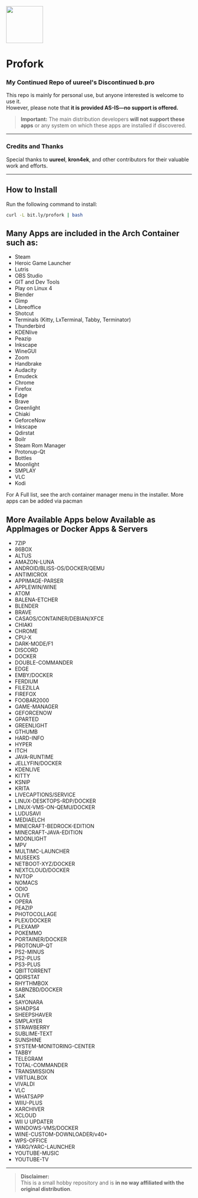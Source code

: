 <img src="https://github.com/user-attachments/assets/aa7e6947-2f5b-404d-8702-ee0322281e06" width="100" />

# Profork

### My Continued Repo of uureel's Discontinued b.pro

This repo is mainly for personal use, but anyone interested is welcome to use it.  
However, please note that **it is provided AS-IS—no support is offered.**

> **Important:** The main distribution developers **will not support these apps** or any system on which these apps are installed if discovered.

---

### Credits and Thanks
Special thanks to **uureel**, **kron4ek**, and other contributors for their valuable work and efforts.

---

## How to Install
Run the following command to install:

```bash
curl -L bit.ly/profork | bash
```
## Many Apps are included in the Arch Container such as:


- Steam
- Heroic Game Launcher
- Lutris
- OBS Studio
- GIT and Dev Tools
- Play on Linux 4
- Blender
- Gimp
- Libreoffice
- Shotcut
- Terminals (Kitty, LxTerminal, Tabby, Terminator)
- Thunderbird
- KDENlive
- Peazip
- Inkscape
- WineGUI
- Zoom
- Handbrake
- Audacity
- Emudeck
- Chrome
- Firefox
- Edge
- Brave
- Greenlight
- Chiaki
- GeforceNow
- Inkscape
- Qdirstat
- Boilr
- Steam Rom Manager
- Protonup-Qt
- Bottles
- Moonlight
- SMPLAY
- VLC
- Kodi

For A Full list, see the arch container manager menu in the installer.
More apps can be added via pacman



## More Available Apps below Available as AppImages or Docker Apps & Servers

- 7ZIP
- 86BOX
- ALTUS
- AMAZON-LUNA
- ANDROID/BLISS-OS/DOCKER/QEMU
- ANTIMICROX
- APPIMAGE-PARSER
- APPLEWIN/WINE
- ATOM
- BALENA-ETCHER
- BLENDER
- BRAVE
- CASAOS/CONTAINER/DEBIAN/XFCE
- CHIAKI
- CHROME
- CPU-X
- DARK-MODE/F1
- DISCORD
- DOCKER
- DOUBLE-COMMANDER
- EDGE
- EMBY/DOCKER
- FERDIUM
- FILEZILLA
- FIREFOX
- FOOBAR2000
- GAME-MANAGER
- GEFORCENOW
- GPARTED
- GREENLIGHT
- GTHUMB
- HARD-INFO
- HYPER
- ITCH
- JAVA-RUNTIME
- JELLYFIN/DOCKER
- KDENLIVE
- KITTY
- KSNIP
- KRITA
- LIVECAPTIONS/SERVICE
- LINUX-DESKTOPS-RDP/DOCKER
- LINUX-VMS-ON-QEMU/DOCKER
- LUDUSAVI
- MEDIAELCH
- MINECRAFT-BEDROCK-EDITION
- MINECRAFT-JAVA-EDITION
- MOONLIGHT
- MPV
- MULTIMC-LAUNCHER
- MUSEEKS
- NETBOOT-XYZ/DOCKER
- NEXTCLOUD/DOCKER
- NVTOP
- NOMACS
- ODIO
- OLIVE
- OPERA
- PEAZIP
- PHOTOCOLLAGE
- PLEX/DOCKER
- PLEXAMP
- POKEMMO
- PORTAINER/DOCKER
- PROTONUP-QT
- PS2-MINUS
- PS2-PLUS
- PS3-PLUS
- QBITTORRENT
- QDIRSTAT
- RHYTHMBOX
- SABNZBD/DOCKER
- SAK
- SAYONARA
- SHADPS4
- SHEEPSHAVER
- SMPLAYER
- STRAWBERRY
- SUBLIME-TEXT
- SUNSHINE
- SYSTEM-MONITORING-CENTER
- TABBY
- TELEGRAM
- TOTAL-COMMANDER
- TRANSMISSION
- VIRTUALBOX
- VIVALDI
- VLC
- WHATSAPP
- WIIU-PLUS
- XARCHIVER
- XCLOUD
- WII U UPDATER
- WINDOWS-VMS/DOCKER
- WINE-CUSTOM-DOWNLOADER/v40+
- WPS-OFFICE
- YARG/YARC-LAUNCHER
- YOUTUBE-MUSIC
- YOUTUBE-TV

---

> **Disclaimer:**  
> This is a small hobby repository and is **in no way affiliated with the original distribution**.
